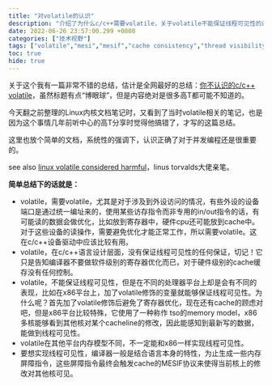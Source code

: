 ```yaml
---
title: "对volatile的认识"
description: "介绍了为什么c/c++需要volatile，关于volatile不能保证线程可见性的说明，以及为什么在x86上似乎可以做到线程可见性的释疑，最后简单提了下mesif来说明线程可见性是要依附于cache一致性协议的。"
date: 2022-06-26 23:57:00.299 +0800
categories: ["技术视野"]
tags: ["volatile","mesi","mesif","cache consistency","thread visibility"]
toc: true
hide: true
---
```




关于这个我有一篇非常不错的总结，估计是全网最好的总结：[你不认识的c/c++ volatile](https://www.hitzhangjie.pro/blog/%E4%BD%A0%E4%B8%8D%E8%AE%A4%E8%AF%86%E7%9A%84cc-volatile/)，虽然标题有点“博眼球”，但是内容绝对是很多高T都可能不知道的。

今天翻之前整理的Linux内核文档笔记时，又看到了当时volatile相关的笔记，也是因为这个事情几年前听中心的高T分享时觉得他搞错了，才写的这篇总结。

这里也放个简单的文档，系统性的强调下，认识正确了对于并发编程还是很重要的。

see also [linux volatile considered harmful](https://sourcegraph.com/github.com/torvalds/linux/-/blob/Documentation/process/volatile-considered-harmful.rst)，linus torvalds大佬亲笔。

**简单总结下的话就是：**

- volatile，需要volatile，尤其是对于涉及到外设访问的情况，有些外设的设备端口是通过统一编址来的，使用某些访存指令而非专用的in/out指令的话，有可能读的数据会做优化，比如放到寄存器中，硬件cpu还可能放到cache中。对于这些设备的读操作，需要避免优化才能正常工作，所以需要volatile。这在c/c++设备驱动中应该比较有用。
- volatile，在c/c++语言设计层面，没有保证线程可见性的任何保证，切记！它只是告知编译器不要做软件级别的寄存器优化而已，对于硬件级别的cache缓存没有任何控制。
- volatile，不能保证线程可见性，但是在不同的处理器平台上却是会有不同的表现，比如在x86平台上，加了volatile修饰的变量就能够保证线程可见性。为什么呢？首先加了volatile修饰后避免了寄存器优化，现在还有cache的顾虑对吧，但是x86平台比较特殊，它使用了一种称作 tso的memory model，x86多核能够看到其他核对某个cacheline的修改，因此能感知到最新写的数据，能做到线程可见性。
- volatile在其他平台内存模型不同，不一定能和x86一样实现线程可见性。
- 要想实现线程可见性，编译器一般是结合语言本身的特性，为止生成一些内存屏障指令，这些屏障指令最终会触发cache的MESIF协议来使得当前核上的修改对其他核可见。

